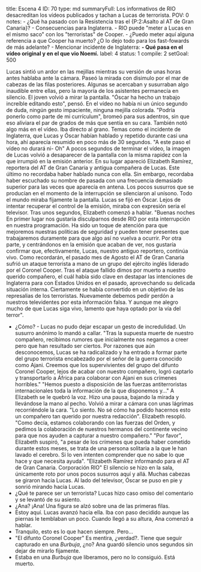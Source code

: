 title:          Escena 4
ID:             70
type:           md
summaryFull:    Los informativos de RIO desacreditan los vídeos publicados y tachan a Lucas de terrorista.
POV:            0
notes:          - ¿Qué ha pasado con la Resistencia tras el {P:2:Asalto al AT de Gran Canaria}?
                - Consecuencias para Inglaterra.
                - RIO puede "meter a Lucas en el mismo saco" con los "terroristas" de Cooper.
                - ¿Puedo meter aquí alguna referencia a que Cooper ha muerto? ¿O lo dejo todo para los fast-fowards de más adelante?
                - Mencionar incidente de Inglaterra: **- Qué pasa en el vídeo original y en el que vio Noemí.**
label:          4
status:         1
compile:        2
setGoal:        500


Lucas sintió un ardor en las mejillas mientras su versión de unas horas antes hablaba ante la cámara.
Paseó la mirada con disimulo por el mar de cabezas de las filas posteriores. Algunas se acercaban y susurraban algo inaudible entre ellas, pero la mayoría de los asistentes permanecía en silencio.
El joven volvió a mirar la pantalla.
"Óscar ha hecho un trabajo increíble editando esto", pensó. En el vídeo no había ni un único segundo de duda, ningún gesto impaciente, ninguna mejilla colorada. "Podría ponerlo como parte de mi currículum", bromeó para sus adentros, sin que eso aliviara el par de grados de más que sentía en su cara.
También notó algo más en el vídeo. Iba directo al grano. Temas como el incidente de Inglaterra, que Lucas y Óscar habían hablado y repetido durante casi una hora, ahí aparecía resumido en poco más de 30 segundos.
"A este paso el vídeo no durará ni- Oh"
A pocos segundos de terminar el vídeo, la imagen de Lucas volvió a desaparecer de la pantalla con la misma rapidez con la que irrumpió en la emisión anterior.
En su lugar apareció Elizabeth Ramírez, reportera del AT de Gran Canaria y antigua compañera de Lucas. Este último no recordaba haber hablado nunca con ella. Sin embargo, recordaba haber escuchado su nombre de pasada con una frecuencia demasiado superior para las veces que aparecía en antena.
Los pocos susurros que se producían en el momento de la interrupción se silenciaron al unísono. Todo el mundo miraba fijamente la pantalla. Lucas se fijó en Óscar. Lejos de intentar recuperar el control de la emisión, miraba con expresión seria el televisor.
Tras unos segundos, Elizabeth comenzó a hablar.
"Buenas noches
En primer lugar nos gustaría disculparnos desde RIO por esta interrupción en nuestra programación. Ha sido un toque de atención para que mejoremos nuestras políticas de seguridad y pueden tener presentes que trabajaremos duramente para que algo así no vuelva a ocurrir.
Por otra parte, y centrándonos en la emisión que acaban de ver, nos gustaría confirmar que, efectivamente, Lucas, nuestro antiguo reportero, continúa vivo. Como recordarán, el pasado mes de Agosto el AT de Gran Canaria sufrió un ataque terrorista a mano de un grupo del ejército inglés liderado por el Coronel Cooper. Tras el ataque fallido dimos por muerto a nuestro querido compañero, el cuál había sido clave en destapar las intenciones de Inglaterra para con Estados Unidos en el pasado, aprovechando su delicada situación interna. Ciertamente se había convertido en un objetivo de las represalias de los terroristas.
Nuevamente debemos pedir perdón a nuestros televidentes por esta información falsa. Y aunque me alegro mucho de que Lucas siga vivo, lamento que haya optado por la vía del terror".
- ¿Cómo? - Lucas no pudo dejar escapar un gesto de incredulidad. Un susurro anónimo lo mandó a callar.
"Tras la supuesta muerte de nuestro compañero, recibimos rumores que inicialmente nos negamos a creer pero que han resultado ser ciertos. Por razones que aún desconocemos, Lucas se ha radicalizado y ha entrado a formar parte del grupo terrorista encabezado por el señor de la guerra conocido como Ajani. Creemos que los supervivientes del grupo del difunto Coronel Cooper, lejos de acabar con nuestro compañero, logró captarlo y transportarlo a África para colaborar con Ajani en sus crímenes horribles."
"Hemos puesto a disposición de las fuerzas antiterroristas internacionales toda la información de la que disponemos y..."
A Elizabeth se le quebró la voz. Hizo una pausa, bajando la mirada y llevándose la mano al pecho. Volvió a mirar a cámara con unas lágrimas recorriéndole la cara.
"Lo siento. No sé cómo ha podido hacernos esto un compañero tan querido por nuestra redacción". Elizabeth resopló. "Como decía, estamos colaborando con las fuerzas del Orden, y pedimos la colaboración de nuestros hermanos del continente vecino para que nos ayuden a capturar a nuestro compañero."
"Por favor", Elizabeth suspiró, "a pesar de los crímenes que pueda haber cometido durante estos meses, se trata de una persona solitaria a la que le han lavado el cerebro. Si lo ven intenten comprender que no sabe lo que hace y que necesita ayuda".
"Elizabeth Ramírez informando para el AT de Gran Canaria. Corporación RIO"
El silencio se hizo en la sala, únicamente roto por unos pocos susurros aquí y allá. Muchas cabezas se giraron hacia Lucas. Al lado del televisor, Óscar se puso en pie y sonrió mirando hacia Lucas.
- ¿Qué te parece ser un terrorista?
Lucas hizo caso omiso del comentario y se levantó de su asiento.
- ¿Ana? ¡Ana!
Una figura se alzó sobre una de las primeras filas.
- Estoy aquí.
Lucas avanzó hacia ella. Iba con paso decidido aunque las piernas le temblaban un poco. Cuando llegó a su altura, Ana comenzó a hablar.
- Tranquilo, esto es lo que hacen siempre. Pero...
- "El difunto Coronel Cooper" Es mentira, ¿verdad?. Tiene que seguir capturado en una *Burbuja*, ¿no?
Ana guardó silencio unos segundos sin dejar de mirarlo fijamente.
- Estaba en una *Burbuja* que liberamos, pero no lo consiguió. Está muerto.